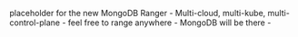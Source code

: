 placeholder for the new MongoDB Ranger - 
Multi-cloud, multi-kube, multi-control-plane - feel free to range anywhere - MongoDB will be there - 

